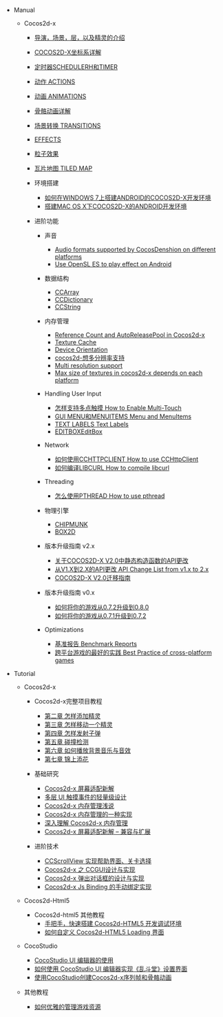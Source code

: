 - Manual
	- Cocos2d-x
		- [导演，场景，层，以及精灵的介绍]()
		- [COCOS2D-X坐标系详解]()
		- [定时器SCHEDULERH和TIMER]()
		- [动作 ACTIONS]()
		- [动画 ANIMATIONS]()
		- [骨骼动画详解]()
		- [场景转换 TRANSITIONS]()
		- [EFFECTS]()
		- [粒子效果]()
 		- [瓦片地图 TILED MAP]()
 		
		- 环境搭建
			- [如何在WINDOWS 7上搭建ANDROID的COCOS2D-X开发环境]()
			- [搭建MAC OS X下COCOS2D-X的ANDROID开发环境]()

		- 进阶功能
		
			- 声音
				- [Audio formats supported by CocosDenshion on different platforms]()
				- [Use OpenSL ES to play effect on Android]()
	 
			- 数据结构
				- [CCArray]()
				- [CCDictionary]()
				- [CCString]() 
			
			- 内存管理
				- [Reference Count and AutoReleasePool in Cocos2d-x]()
				- [Texture Cache]()
				- [Device Orientation]()
				- [cocos2d-想多分辨率支持]()
				- [Multi resolution support]()
				- [Max size of textures in cocos2d-x depends on each platform]()
				
			- Handling User Input
				- [怎样支持多点触摸 How to Enable Multi-Touch]()
				- [GUI MENU和MENUITEMS Menu and MenuItems]()
				- [TEXT LABELS Text Labels]()
				- [EDITBOXEditBox]()

			- Network
				- [如何使用CCHTTPCLIENT How to use CCHttpClient]()
				- [如何编译LIBCURL How to compile libcurl]() 

			- Threading
				- [怎么使用PTHREAD How to use pthread]()

			- 物理引擎
				- [CHIPMUNK]()
				- [BOX2D]()
			
			- 版本升级指南 v2.x
				- [关于COCOS2D-X V2.0中静态构造函数的API更改]()
				- [从V1.X到2.X的API更改 API Change List from v1.x to 2.x]()
				- [COCOS2D-X V2.0迁移指南]()
				
			- 版本升级指南 v0.x
				- [如何将你的游戏从0.7.2升级到0.8.0]() 
				- [如何将你的游戏从0.7.1升级到0.7.2]()
	 

			- Optimizations
				- [基准报告  Benchmark Reports]()
				- [跨平台游戏的最好的实践 Best Practice of cross-platform games]()
				
- Tutorial
	- Cocos2d-x
	
	 	- Cocos2d-x完整项目教程
			- [第二章 怎样添加精灵]()
			- [第三章 怎样移动一个精灵]()
			- [第四章 怎样发射子弹]()
			- [第五章 碰撞检测]()
			- [第六章 如何播放背景音乐与音效]()
			- [第七章 锦上添花]()
			
		- 基础研究		
			- [Cocos2d-x 屏幕适配新解]()
			- [多层 UI 触摸事件的轻量级设计]()
			- [Cocos2d-x 内存管理浅说]()
			- [Cocos2d-x 内存管理的一种实现]()
			- [深入理解 Cocos2d-x 内存管理]()
			- [Cocos2d-x 屏幕适配新解 – 兼容与扩展]()
		
		- 进阶技术		
			- [CCScrollView 实现帮助界面、关卡选择]()
			- [Cocos2d-x 之 CCGUI设计与实现]()
			- [Cocos2d-x 弹出对话框的设计与实现]()
			- [Cocos2d-x Js Binding 的手动绑定实现]()
			
	- Cocos2d-Html5
			
		- Cocos2d-html5 其他教程		
			- [手把手，快速搭建 Cocos2d-HTML5 开发调试环境]()
			- [如何自定义 Cocos2d-HTML5 Loading 界面]()

	- CocoStudio	
		- [CocoStudio UI 编辑器的使用]()
		- [如何使用 CocoStudio UI 编辑器实现《乱斗堂》设置界面]()
		- [使用CocoStudio创建Cocos2d-x序列帧和骨骼动画]()
		
	- 其他教程
		- [如何优雅的管理游戏资源]()

